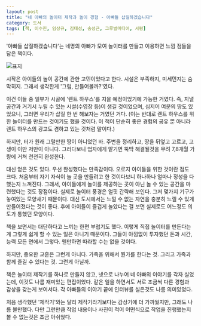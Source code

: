 ```yaml
---
layout: post
title: "네 아빠의 놀이터 제작과 놀이 경험 - 아빠들 삽질하겠습니다"
category: 도서
tags: [책, 이수진, 임상규, 김태성, 송성근, 그루벌미디어, 서평]
---
```


'아빠들 삽질하겠습니다'는
네명의 아빠가 모여 놀이터를 만들고 이용하면 느낌 점들을 담은 책이다.

![표지](https://lh3.googleusercontent.com/irPVMEznpGmjGPumuCUJuoKXS0_104UpFVaqXWgGb2xNwVTzX3VJgZoQv_ofVpkoWFC_tjUjCpn1ng=s480)

시작은 아이들의 놀이 공간에 관한 고민이었다고 한다.
시설은 부족하지, 미세먼지는 숨막히지.
그래서 생각한게 '그럼, 만들어볼까?'였다.

이건 이들 중 일부가 시골에 '렌트 하우스'를 지을 예정이었기에 가능한 거였다.
즉, 지낼 공간과 거기서 누릴 수 있는 시설(수영장 등)이 생길 것이었으며,
심지어 여분의 땅도 있었으니,
그러면 우리가 삽질 한 번 해보자는 거였던 거다.
(이는 반대로 렌트 하우스를 위한 놀이터를 만드는 것이기도 했을 것이다.
이 책이 단순히 좋은 경험의 공유 뿐 아니라 렌트 하우스의 광고도 겸하고 있는 것처럼 말이다.)

하지만, 터가 원래 그럴만한 땅이 아니었던 바.
주변을 정리하고, 땅을 뒤엎고 고르고, 고생이 이만 저만이 아니다.
그러다보니 업자에게 맡기면 뚝딱 해결될것을 무려 7,8개월 가량에 거쳐 천천히 완성한다.

대신 얻은 것도 있다.
우선 완성했다는 만족감이다.
오로지 아이들을 위한 것이란 점도 크다.
처음부터 자기 자식이 놀 곳을 만들려고 한 것이다보니
하나하나 얼마나 정성을 다했는지 느껴진다.
그래서, 아이들에게 놀이를 제공하는 곳이 아닌
놀 수 있는 공간을 마련했다는 것도 장점이다.
실제로 놀이터 풍경은 얼핏 간략해 보인다.
그저 몇가지 기구가 놓여있는 모양새기 때문이다.
대신 도시에서는 느낄 수 없는 자연을 충분히 느낄 수 있게 만들어졌다는 것이 좋다.
후에 아이들이 즐겁게 놀았다는 걸 보면 실제로도 어느정도 의도가 통했던 모양이다.

책을 보면서는 대단하다고 느끼는 한편 부럽기도 했다.
이렇게 직접 놀이터를 만든다는 게 그렇게 쉽게 할 수 있는 일은 아니기 때문이다.
그들이 아낌없이 투자했던 돈과 시간, 능력 모든 면에서 그렇다.
웬만하면 따라할 수는 없을 것이다.

하지만, 중요한 교훈은 그런게 아니다.
가족을 위해서 뭔가를 한다는 것.
그리고 가족과 함께 즐길 수 있다는 것.
그런게 아닐까.

책은 놀이터 제작기를 하나로 만들지 않고,
넷으로 나누어 네 아빠의 이야기를 각자 실었는데,
이것도 나름 재미있는 편집이었다.
같은 일을 하면서도 서로 조금씩 다른 경험과 감상을 갖는게 보여서다.
각 아빠들의 이야기 끝에 인터뷰를 실은것도 나름 의미있었다.

처음 생각했던 '제작기'와는 달리 제작기라기보다는 감상기에 더 가까웠지만, 그래도 나름 볼만했다.
다만 그런만큼 작업 내용이나 사진이 적어 어떤식으로 작업을 진행했는지 볼 수 없는것은 조금 아쉬웠다.
